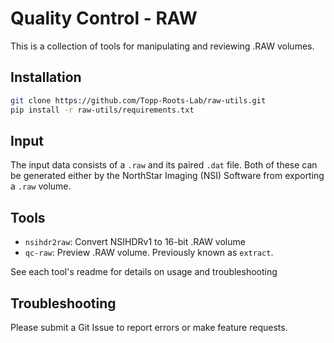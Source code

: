 # Quality Control - RAW

This is a collection of tools for manipulating and reviewing .RAW volumes.

## Installation

```bash
git clone https://github.com/Topp-Roots-Lab/raw-utils.git
pip install -r raw-utils/requirements.txt
```

## Input

The input data consists of a `.raw` and its paired `.dat` file. Both of these
can be generated either by the NorthStar Imaging (NSI) Software from exporting a
`.raw` volume.

## Tools

- `nsihdr2raw`: Convert NSIHDRv1 to 16-bit .RAW volume
- `qc-raw`: Preview .RAW volume. Previously known as `extract`.

See each tool's readme for details on usage and troubleshooting

## Troubleshooting

Please submit a Git Issue to report errors or make feature requests.
